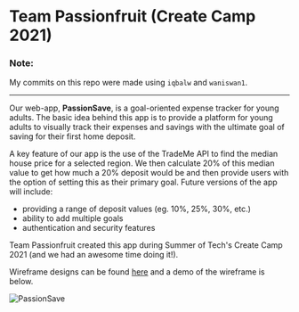 # Team Passionfruit (Create Camp 2021)

### Note:
My commits on this repo were made using `iqbalw` and `waniswan1`.

---

Our web-app, **PassionSave**, is a goal-oriented expense tracker for young adults. The basic idea behind this app is to provide a platform for young adults to visually track their expenses and savings with the ultimate goal of saving for their first home deposit.

A key feature of our app is the use of the TradeMe API to find the median house price for a selected region. We then calculate 20% of this median value to get how much a 20% deposit would be and then provide users with the option of setting this as their primary goal. Future versions of the app will include:
- providing a range of deposit values (eg. 10%, 25%, 30%, etc.)
- ability to add multiple goals
- authentication and security features

Team Passionfruit created this app during Summer of Tech's Create Camp 2021 (and we had an awesome time doing it!).

Wireframe designs can be found [here](https://www.figma.com/proto/UHmSpAuuPpbrzahPZ7lqHT/Create-Camp-2021?node-id=1%3A7&scaling=scale-down&page-id=0%3A1&starting-point-node-id=1%3A7&show-proto-sidebar=1) and a demo of the wireframe is below.

![PassionSave](https://user-images.githubusercontent.com/61821022/130025406-a5e10450-8543-46d3-8ee0-f168773c501d.gif)

